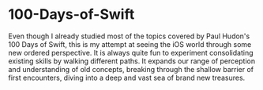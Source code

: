 # 100-Days-of-Swift
Even though I already studied most of the topics covered by Paul Hudon's 100 Days of Swift, this is my attempt at seeing the iOS world through some new ordered perspective.  It is always quite fun to experiment consolidating existing skills by walking different paths. It expands our range of perception and understanding of old concepts, breaking through the shallow barrier of first encounters, diving into a deep and vast sea of brand new treasures.
